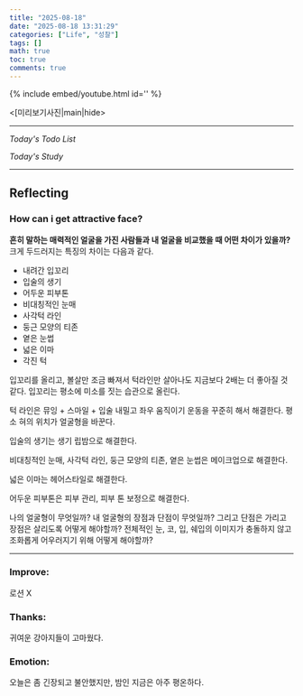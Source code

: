 ```yaml
---
title: "2025-08-18"
date: "2025-08-18 13:31:29"
categories: ["Life", "성찰"]
tags: []
math: true
toc: true
comments: true
---
```


{% include embed/youtube.html id='' %}

<\[미리보기사진|main|hide>

---


_Today's Todo List_


_Today's Study_

---
## Reflecting
### How can i get attractive face?
**흔히 말하는 매력적인 얼굴을 가진 사람들과 내 얼굴을 비교했을 때 어떤 차이가 있을까?** 크게 두드러지는 특징의 차이는 다음과 같다.

- 내려간 입꼬리
- 입술의 생기
- 어두운 피부톤
- 비대칭적인 눈매
- 사각턱 라인
- 둥근 모양의 티존
- 옅은 눈썹
- 넓은 이마
- 각진 턱

입꼬리를 올리고, 볼살만 조금 빠져서 턱라인만 살아나도 지금보다 2배는 더 좋아질 것 같다. 입꼬리는 평소에 미소를 짓는 습관으로 올린다. 

턱 라인은 뮤잉 + 스마일 + 입술 내밀고 좌우 움직이기 운동을 꾸준히 해서 해결한다.
평소 혀의 위치가 얼굴형을 바꾼다.

입술의 생기는 생기 립밤으로 해결한다.

비대칭적인 눈매, 사각턱 라인, 둥근 모양의 티존, 옅은 눈썹은 메이크업으로 해결한다.

넓은 이마는 헤어스타일로 해결한다.

어두운 피부톤은 피부 관리, 피부 톤 보정으로 해결한다.

나의 얼굴형이 무엇일까? 내 얼굴형의 장점과 단점이 무엇일까? 그리고 단점은 가리고 장점은 살리도록 어떻게 해야할까? 전체적인 눈, 코, 입, 쉐입의 이미지가 충돌하지 않고 조화롭게 어우러지기 위해 어떻게 해야할까?

---
### Improve: 
로션 X
### Thanks: 
귀여운 강아지들이 고마웠다.
### Emotion: 
오늘은 좀 긴장되고 불안했지만, 밤인 지금은 아주 평온하다.